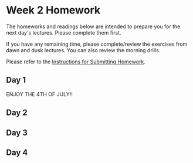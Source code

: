 # Week 2 Homework

The homeworks and readings below are intended to prepare you for the next day's lectures. Please complete them first.

If you have any remaining time, please complete/review the exercises from dawn and dusk lectures. You can also review the morning drills.

Please refer to the [Instructions for Submitting Homework](/how-to/homework-submission.md).

## Day 1

ENJOY THE 4TH OF JULY!!

## Day 2
<!--
1. **Read** (15 min): [Query Parameters](https://en.wikipedia.org/wiki/Query_string)
2. **Read** (30 min): [Submitting a Form with jQuery](http://code.tutsplus.com/tutorials/submit-a-form-without-page-refresh-using-jquery--net-59)
3. **Install** (10 min): Please add the following extensions to Chrome - [Postman](https://chrome.google.com/webstore/detail/postman/fhbjgbiflinjbdggehcddcbncdddomop) & [JSON view](https://chrome.google.com/webstore/detail/jsonview/chklaanhfefbnpoihckbnefhakgolnmc)

Please use any remaining time to complete and review the morning/afternoon exercises:


* Array Iterator Exercises: [`map`, `filter`, `reduce`](https://github.com/SF-WDI-LABS/shared_modules/blob/master/01-front-end-basics/js-array-iterators/28/exercises.md) - [Solutions](https://github.com/SF-WDI-LABS/shared_modules/blob/master/01-front-end-basics/js-array-iterators/28/solutions.js)
* [JSON & HTML Strings Lab](https://github.com/sf-wdi-27-28/html_strings) - [Solution](https://github.com/sf-wdi-27-28/html_strings/tree/solutions)
* Refactor your Tic Tac Toe solution! Resolve an issue!

1. Do this [Spotify Search Lab](https://github.com/sf-wdi-27-28/spotify-search) and get more experience with AJAX and forms.  You'll be building a search tool that uses the Spotify API!
2. Re-read the info in [HTML Forms](https://github.com/SF-WDI-LABS/shared_modules/blob/master/01-front-end-basics/html-forms/27-28/) and try to finish up any remaining [Forms exercises](https://github.com/SF-WDI-LABS/shared_modules/blob/master/01-front-end-basics/html-forms/27-28/exercises.md#forms----solutions).  (The "Movie Search" exercise will require a little AJAX!)
3. If you have more time, make sure to take another look at the [Giphy/AJAX Lab](https://github.com/sf-wdi-27-28/giffaw) and keep working on it. - You can also take a look at the [solution branches](https://github.com/sf-wdi-27-28/giffaw/branches).

Please use any remaining time to complete and review the exercises from dawn (morning lesson) & dusk (afternoon lesson).  You can find those on the class schedules. [27](https://github.com/sf-wdi-27-28/schedule-27) [28](https://github.com/sf-wdi-27-28/schedule-28)
-->


## Day 3
<!--
1. Prepare yourself for Object Oriented Programming!  This is a monumental cornestone in modern development patterns.  What better way to familiarize yourself with a new topic than to watch a video?  Today's homework is to watch [this](https://www.youtube.com/watch?v=SS-9y0H3Si8) video over and over and over until you can safely and comfortably discuss differences between a Class/Object and a attribute/method.  

Please use any remaining time to complete and review the exercises from dawn & dusk.  Do something awesome with Handlebars!

-->
## Day 4

<!--
1. Complete the weekly pulse check by 5pm today! Here are the links to the forms for  [27](https://docs.google.com/forms/d/1T_hslq10E362HJ6a_qU_qq-23izCZmwQ9NrYAdxDrlI/viewform) and [28](https://docs.google.com/forms/d/1-Sxe_a5Zwlh2ifkd5fjwJKTl7GOIlR7WvC5xCWkS7ls/viewform).
1. Prepare for your weekend project!
    - You are going to be making a game. Read through [the project description](https://github.com/sf-wdi-27-28/project-00). 
    - Using the concepts of Object Oriented Programming you encountered today, we want you to model the game that you'll be building over the weekend.
      - Write out a list of all of the objects that the game will require to run.
      - Name all of the properties and methods that each of those objects will require for the game to run properly. What properties will the objects need to describe them? What will the objects need to do?
      - Example: If I were making the game of soccer, I would have a field object, a ball object, team objects (built with a team object constructor), player objects (built with a player object constructor) and a clock object (to keep track of the game's progress). The player objects would have properties like `hasPossessionOfBall`, `name`, `number`, `position`, and `stats`. Every player object would have methods like `dribble()`, `pass()`, `shoot()`, `defend()`, `steal()`, and `throwIn()`.
      - Take a few minutes to pseudocode each of the methods that you have come up with.
1. Friday Review Prep
    - Complete the [Week 2 Self-Assessment](https://docs.google.com/forms/d/1wj989opELWGjL4uMgVNiTh469m81MvekWAf-cZ1SE00/viewform?usp=send_form) and identify 2 topics you want to review tomorrow
    - Ask and/or upvote 3 questions on QuestionCookie: http://www.questioncookie.com/wdi-27-28-w2-review

Please use any remaining time to complete and review the exercises from dawn & dusk.
-->

<!--
## Day 5 - Weekend Homework

1. Reading
2. Weekend Lab

Please use any remaining time to review exercises/drills from the week! And don't forget to sleep!
-->
